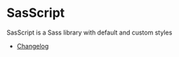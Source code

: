 # SasScript

SasScript is a Sass library with default and custom styles

-  [Changelog](./CHANGELOG.md)